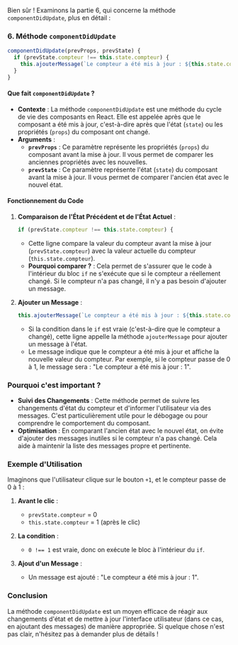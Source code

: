 Bien sûr ! Examinons la partie 6, qui concerne la méthode `componentDidUpdate`, plus en détail :

### 6. Méthode `componentDidUpdate`

```javascript
componentDidUpdate(prevProps, prevState) {
  if (prevState.compteur !== this.state.compteur) {
    this.ajouterMessage(`Le compteur a été mis à jour : ${this.state.compteur}`);
  }
}
```

#### Que fait `componentDidUpdate` ?

- **Contexte** : La méthode `componentDidUpdate` est une méthode du cycle de vie des composants en React. Elle est appelée après que le composant a été mis à jour, c'est-à-dire après que l'état (`state`) ou les propriétés (`props`) du composant ont changé.
- **Arguments** :
  - **`prevProps`** : Ce paramètre représente les propriétés (`props`) du composant avant la mise à jour. Il vous permet de comparer les anciennes propriétés avec les nouvelles.
  - **`prevState`** : Ce paramètre représente l'état (`state`) du composant avant la mise à jour. Il vous permet de comparer l'ancien état avec le nouvel état.

#### Fonctionnement du Code

1. **Comparaison de l'État Précédent et de l'État Actuel** :

   ```javascript
   if (prevState.compteur !== this.state.compteur) {
   ```

   - Cette ligne compare la valeur du compteur avant la mise à jour (`prevState.compteur`) avec la valeur actuelle du compteur (`this.state.compteur`).
   - **Pourquoi comparer ?** : Cela permet de s'assurer que le code à l'intérieur du bloc `if` ne s'exécute que si le compteur a réellement changé. Si le compteur n'a pas changé, il n'y a pas besoin d'ajouter un message.

2. **Ajouter un Message** :
   ```javascript
   this.ajouterMessage(`Le compteur a été mis à jour : ${this.state.compteur}`);
   ```
   - Si la condition dans le `if` est vraie (c'est-à-dire que le compteur a changé), cette ligne appelle la méthode `ajouterMessage` pour ajouter un message à l'état.
   - Le message indique que le compteur a été mis à jour et affiche la nouvelle valeur du compteur. Par exemple, si le compteur passe de 0 à 1, le message sera : "Le compteur a été mis à jour : 1".

### Pourquoi c'est important ?

- **Suivi des Changements** : Cette méthode permet de suivre les changements d'état du compteur et d'informer l'utilisateur via des messages. C'est particulièrement utile pour le débogage ou pour comprendre le comportement du composant.
- **Optimisation** : En comparant l'ancien état avec le nouvel état, on évite d'ajouter des messages inutiles si le compteur n'a pas changé. Cela aide à maintenir la liste des messages propre et pertinente.

### Exemple d'Utilisation

Imaginons que l'utilisateur clique sur le bouton `+1`, et le compteur passe de 0 à 1 :

1. **Avant le clic** :

   - `prevState.compteur` = 0
   - `this.state.compteur` = 1 (après le clic)

2. **La condition** :

   - `0 !== 1` est vraie, donc on exécute le bloc à l'intérieur du `if`.

3. **Ajout d'un Message** :
   - Un message est ajouté : "Le compteur a été mis à jour : 1".

### Conclusion

La méthode `componentDidUpdate` est un moyen efficace de réagir aux changements d'état et de mettre à jour l'interface utilisateur (dans ce cas, en ajoutant des messages) de manière appropriée. Si quelque chose n'est pas clair, n'hésitez pas à demander plus de détails !
